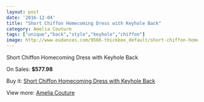 ```yaml
---
layout: post
date: '2016-12-04'
title: "Short Chiffon Homecoming Dress with Keyhole Back"
category: Amelia Couture
tags: ["unique","back","style","keyhole","chiffon"]
image: http://www.eudances.com/9566-thickbox_default/short-chiffon-homecoming-dress-with-keyhole-back.jpg
---
```

Short Chiffon Homecoming Dress with Keyhole Back

On Sales: **$577.98**
<a href="https://www.eudances.com/en/amelia-couture/3163-short-chiffon-homecoming-dress-with-keyhole-back.html"><amp-img layout="responsive" width="600" height="600" src="//www.eudances.com/9566-thickbox_default/short-chiffon-homecoming-dress-with-keyhole-back.jpg" alt="Short Chiffon Homecoming Dress with Keyhole Back 0" /></a>
<a href="https://www.eudances.com/en/amelia-couture/3163-short-chiffon-homecoming-dress-with-keyhole-back.html"><amp-img layout="responsive" width="600" height="600" src="//www.eudances.com/9567-thickbox_default/short-chiffon-homecoming-dress-with-keyhole-back.jpg" alt="Short Chiffon Homecoming Dress with Keyhole Back 1" /></a>
<a href="https://www.eudances.com/en/amelia-couture/3163-short-chiffon-homecoming-dress-with-keyhole-back.html"><amp-img layout="responsive" width="600" height="600" src="//www.eudances.com/9568-thickbox_default/short-chiffon-homecoming-dress-with-keyhole-back.jpg" alt="Short Chiffon Homecoming Dress with Keyhole Back 2" /></a>
<a href="https://www.eudances.com/en/amelia-couture/3163-short-chiffon-homecoming-dress-with-keyhole-back.html"><amp-img layout="responsive" width="600" height="600" src="//www.eudances.com/9569-thickbox_default/short-chiffon-homecoming-dress-with-keyhole-back.jpg" alt="Short Chiffon Homecoming Dress with Keyhole Back 3" /></a>
<a href="https://www.eudances.com/en/amelia-couture/3163-short-chiffon-homecoming-dress-with-keyhole-back.html"><amp-img layout="responsive" width="600" height="600" src="//www.eudances.com/9570-thickbox_default/short-chiffon-homecoming-dress-with-keyhole-back.jpg" alt="Short Chiffon Homecoming Dress with Keyhole Back 4" /></a>
<a href="https://www.eudances.com/en/amelia-couture/3163-short-chiffon-homecoming-dress-with-keyhole-back.html"><amp-img layout="responsive" width="600" height="600" src="//www.eudances.com/9571-thickbox_default/short-chiffon-homecoming-dress-with-keyhole-back.jpg" alt="Short Chiffon Homecoming Dress with Keyhole Back 5" /></a>

Buy it: [Short Chiffon Homecoming Dress with Keyhole Back](https://www.eudances.com/en/amelia-couture/3163-short-chiffon-homecoming-dress-with-keyhole-back.html "Short Chiffon Homecoming Dress with Keyhole Back")

View more: [Amelia Couture](https://www.eudances.com/en/54-Amelia-Couture "Amelia Couture")